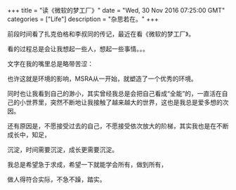 +++ 
title = "读《微软的梦工厂》" 
date = "Wed, 30 Nov 2016 07:25:00 GMT" 
categories = ["Life"] 
description = "杂思若在。" 
+++ 


前段时间看了扎克伯格和李叔同的传记，最近在看《<span style="font-family: 隶书;">微软的梦工厂</span>》。
<p>看的过程总是会让我想起一些人，想起一些事情。。。</p>
<p>文字在我的嘴里总是略带苦涩：</p>
<p>也许这就是环境的影响，MSRA从一开始，就塑造了一个优秀的环境。</p>


<p>同时也让我看到自己的渺小，其实曾经我总是会把自己看成&ldquo;全能&rdquo;的，一直活在自己的小世界里，突然不断地让我接触了越来越大的世界，这也是我总是爱多想的次因。</p>


<p>还有原因是，不愿接受过去的自己，不愿接受依次放大的阶梯，其实我也是在不断成长中，知足，</p>
<p>沉淀，时间需要沉淀，成长更需要沉淀。</p>
<p>我总是希望急于求成，希望一下就能学会所有，做到所有，</p>
<p>做人得符合实际，不急不躁，踏实。</p>



